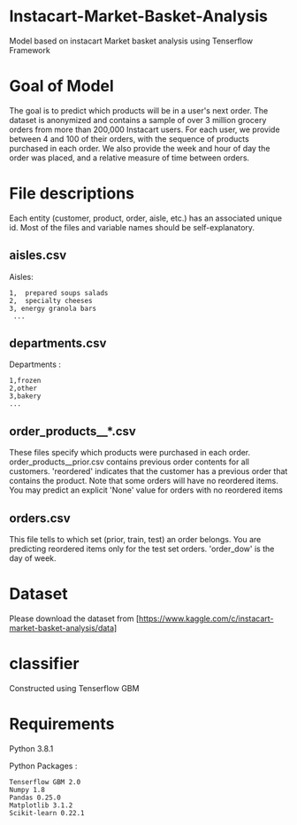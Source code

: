 # Instacart-Market-Basket-Analysis
Model based on instacart Market basket analysis using Tenserflow Framework

# Goal of Model
The goal is to predict which products will be in a user's next order. The dataset is anonymized and contains a sample of over 3 million grocery orders from more than 200,000 Instacart users. For each user, we provide between 4 and 100 of their orders, with the sequence of products purchased in each order. We also provide the week and hour of day the order was placed, and a relative measure of time between orders.

# File descriptions
Each entity (customer, product, order, aisle, etc.) has an associated unique id. Most of the files and variable names should be self-explanatory.

## aisles.csv
Aisles:
    
    1,  prepared soups salads
    2,  specialty cheeses 
    3, energy granola bars
     ...


## departments.csv
Departments :
    
    1,frozen  
    2,other  
    3,bakery 
    ...

## order_products__*.csv
These files specify which products were purchased in each order. order_products__prior.csv contains previous order contents for all customers. 'reordered' indicates that the customer has a previous order that contains the product. Note that some orders will have no reordered items. You may predict an explicit 'None' value for orders with no reordered items

## orders.csv
This file tells to which set (prior, train, test) an order belongs. You are predicting reordered items only for the test set orders. 'order_dow' is the day of week.

# Dataset
 Please download the dataset from [https://www.kaggle.com/c/instacart-market-basket-analysis/data]
 
 # classifier
 Constructed using Tenserflow GBM
 
 # Requirements
 Python 3.8.1
  
 Python Packages :
    
    Tenserflow GBM 2.0
    Numpy 1.8
    Pandas 0.25.0
    Matplotlib 3.1.2
    Scikit-learn 0.22.1
 

